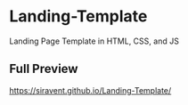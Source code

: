 # Landing-Template
Landing Page Template in HTML, CSS, and JS

## Full Preview
https://siravent.github.io/Landing-Template/
